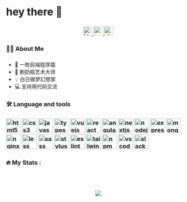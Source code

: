 <h1 align="left">hey there 👋</h1>

###

<div align="center">
  <a href="https://www.orz2.online/projects/gengjian1203/" target="_blank">
    <img src="https://img.shields.io/badge/Blog-v2.0.0-blue.svg" height="25" alt="blog logo"  />
  </a>
  <a href="agjgj187076081@gmail.com" target="_blank">
    <img src="https://img.shields.io/static/v1?message=Gmail&logo=gmail&label=&color=D14836&logoColor=white&labelColor=&style=for-the-badge" height="25" alt="gmail logo"  />
  </a>
  <img src="https://img.shields.io/static/v1?message=Slack&logo=slack&label=&color=4A154B&logoColor=white&labelColor=&style=for-the-badge" height="25" alt="slack logo"  />
</div>

###

<h3 align="left">👩‍💻  About Me</h3>

###

- 🐒 一枚前端程序猿
- 🍼 刷奶瓶艺术大师
- 💡 白日做梦幻想家
- 💻 支持用代码交流

###

<h3 align="left">🛠 Language and tools</h3>

###

<h3 align="left">
  <img src="https://cdn.jsdelivr.net/gh/devicons/devicon/icons/html5/html5-original.svg" height="40" alt="html5 logo"  />

  <img src="https://cdn.jsdelivr.net/gh/devicons/devicon/icons/css3/css3-original.svg" height="40" alt="css3 logo"  />

  <img src="https://cdn.jsdelivr.net/gh/devicons/devicon/icons/javascript/javascript-original.svg" height="40" alt="javascript logo"  />

  <img src="https://cdn.jsdelivr.net/gh/devicons/devicon/icons/typescript/typescript-original.svg" height="40" alt="typescript logo"  />

  <img src="https://cdn.jsdelivr.net/gh/devicons/devicon/icons/vuejs/vuejs-original.svg" height="40" alt="vuejs logo"  />

  <img src="https://cdn.jsdelivr.net/gh/devicons/devicon/icons/react/react-original.svg" height="40" alt="react logo"  />

  <img src="https://cdn.jsdelivr.net/gh/devicons/devicon/icons/angularjs/angularjs-original.svg" height="40" alt="angularjs logo"  />

  <img src="https://cdn.jsdelivr.net/gh/devicons/devicon/icons/nextjs/nextjs-original.svg" height="40" alt="nextjs logo"  />

  <img src="https://cdn.jsdelivr.net/gh/devicons/devicon/icons/nodejs/nodejs-original.svg" height="40" alt="nodejs logo"  />

  <img src="https://cdn.jsdelivr.net/gh/devicons/devicon/icons/express/express-original.svg" height="40" alt="express logo"  />

  <img src="https://cdn.jsdelivr.net/gh/devicons/devicon/icons/mongodb/mongodb-original.svg" height="40" alt="mongodb logo"  />

  <img src="https://cdn.jsdelivr.net/gh/devicons/devicon/icons/nginx/nginx-original.svg" height="40" alt="nginx logo"  />

  <img src="https://cdn.jsdelivr.net/gh/devicons/devicon/icons/less/less-plain-wordmark.svg" height="40" alt="less logo"  />

  <img src="https://cdn.jsdelivr.net/gh/devicons/devicon/icons/sass/sass-original.svg" height="40" alt="sass logo"  />

  <img src="https://cdn.jsdelivr.net/gh/devicons/devicon/icons/stylus/stylus-original.svg" height="40" alt="stylus logo"  />

  <img src="https://cdn.jsdelivr.net/gh/devicons/devicon/icons/eslint/eslint-original.svg" height="40" alt="eslint logo"  />

  <img src="https://cdn.jsdelivr.net/gh/devicons/devicon/icons/tailwindcss/tailwindcss-original.svg" height="40" alt="tailwindcss logo"  />

  <img src="https://cdn.jsdelivr.net/gh/devicons/devicon/icons/npm/npm-original-wordmark.svg" height="40" alt="npm logo"  />

  <img src="https://cdn.jsdelivr.net/gh/devicons/devicon/icons/vscode/vscode-original.svg" height="40" alt="vscode logo"  />

  <img src="https://cdn.jsdelivr.net/gh/devicons/devicon/icons/slack/slack-original.svg" height="40" alt="slack logo"  />
</div>

###

<h3 align="left">🔥 My Stats :</h3>

###

<div align="center">
  <div style="display: flex; flex-wrap: wrap; justify-content: center; align-items: center; gap: 20px; margin-bottom: 20px;">
    <img style="flex: 25 0 auto; width: 0;" src="https://github-readme-stats.vercel.app/api/top-langs?username=gengjian1203&locale=en&hide_title=false&layout=compact&card_width=320&langs_count=5&theme=dracula&hide_border=false&order=2" alt="languages graph" />
    <img style="flex: 31 0 auto; width: 0;" src="https://github-readme-stats.vercel.app/api?username=gengjian1203&hide_title=false&hide_rank=false&show_icons=true&include_all_commits=true&count_private=true&disable_animations=false&theme=dracula&locale=en&hide_border=false&order=1" alt="stats graph" />
  </div>
  <div style="display: flex; flex-wrap: wrap; justify-content: center; align-items: center; gap: 20px; margin-bottom: 20px;">
    <img style="flex: 25 0 auto; width: 0;" src="https://streak-stats.demolab.com?user=gengjian1203&locale=en&mode=daily&theme=dark&hide_border=false&border_radius=5&order=3" alt="streak graph" />
    <img style="flex: 28 0 auto; width: 0;" src="https://github-readme-activity-graph.vercel.app/graph?username=gengjian1203&radius=16&theme=react&area=true&order=5" alt="activity-graph graph" />
  </div>
</div>

###

<div align="center">
  <img src="https://profile-counter.glitch.me/gengjian1203/count.svg?"  />
</div>

###
